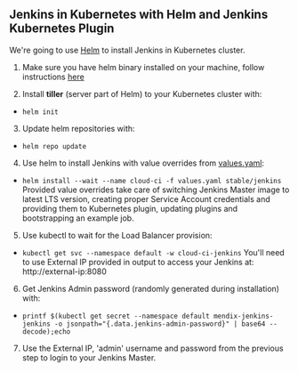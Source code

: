 ## Jenkins in Kubernetes with Helm and Jenkins Kubernetes Plugin

We're going to use [Helm](https://github.com/kubernetes/helm) to install Jenkins in Kubernetes cluster.

1. Make sure you have helm binary installed on your machine, follow instructions [here](https://github.com/kubernetes/helm#install)

2. Install **tiller** (server part of Helm) to your Kubernetes cluster with:
  * `helm init`

3. Update helm repositories with:
  * `helm repo update`

4. Use helm to install Jenkins with value overrides from [values.yaml](./values.yaml):
  * `helm install --wait --name cloud-ci -f values.yaml stable/jenkins`
  Provided value overrides take care of switching Jenkins Master image to latest LTS version,
  creating proper Service Account credentials and providing them to Kubernetes plugin,
  updating plugins and bootstrapping an example job.

5. Use kubectl to wait for the Load Balancer provision:
  * `kubectl get svc --namespace default -w cloud-ci-jenkins`
  You'll need to use External IP provided in output to access your Jenkins at:
  http://external-ip:8080

6. Get Jenkins Admin password (randomly generated during installation) with:
  * `printf $(kubectl get secret --namespace default mendix-jenkins-jenkins -o jsonpath="{.data.jenkins-admin-password}" | base64 --decode);echo`

7. Use the External IP, 'admin' username and password from the previous step to login to your Jenkins Master.
